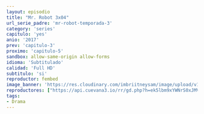 ```yaml
---
layout: episodio
title: "Mr. Robot 3x04"
url_serie_padre: 'mr-robot-temporada-3'
category: 'series'
capitulo: 'yes'
anio: '2017'
prev: 'capitulo-3'
proximo: 'capitulo-5'
sandbox: allow-same-origin allow-forms
idioma: 'Subtitulado'
calidad: 'Full HD'
subtitulo: 'si'
reproductor: fembed
image_banner: 'https://res.cloudinary.com/imbriitneysam/image/upload/v1546988735/robot3-banner-min.jpg'
reproductores: ["https://api.cuevana3.io/rr/gd.php?h=ek5lbm9xYWNrS0xJMVp5b21KREk0dFBLbjVkaHhkRGdrOG1jbnBpUnhhS1Z2YUtLZ2JMWTU4UGNmNXFHM01UbjNMS29tNmVxdCtTdXA0bW5sTS9PMHJ5U3FadVkyUT09"]
tags:
- Drama
---
```














